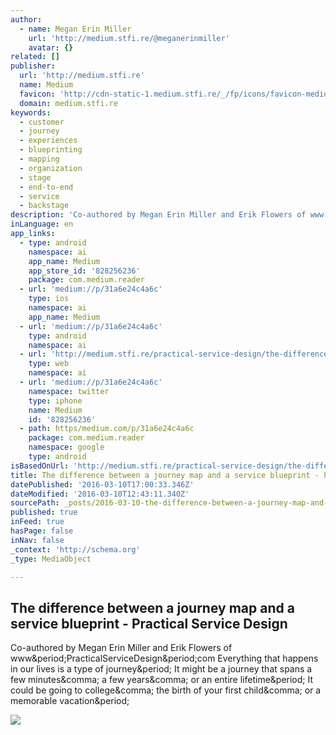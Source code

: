 ```yaml
---
author:
  - name: Megan Erin Miller
    url: 'http://medium.stfi.re/@meganerinmiller'
    avatar: {}
related: []
publisher:
  url: 'http://medium.stfi.re'
  name: Medium
  favicon: 'http://cdn-static-1.medium.stfi.re/_/fp/icons/favicon-medium.TAS6uQ-Y7kcKgi0xjcYHXw.ico'
  domain: medium.stfi.re
keywords:
  - customer
  - journey
  - experiences
  - blueprinting
  - mapping
  - organization
  - stage
  - end-to-end
  - service
  - backstage
description: 'Co-authored by Megan Erin Miller and Erik Flowers of www.PracticalServiceDesign.com Everything that happens in our lives is a type of journey. It might be a journey that spans a few minutes, a few years, or an entire lifetime. It could be going to college, the birth of your first child, or a memorable vacation.'
inLanguage: en
app_links:
  - type: android
    namespace: ai
    app_name: Medium
    app_store_id: '828256236'
    package: com.medium.reader
  - url: 'medium://p/31a6e24c4a6c'
    type: ios
    namespace: ai
    app_name: Medium
  - url: 'medium://p/31a6e24c4a6c'
    type: android
    namespace: ai
  - url: 'http://medium.stfi.re/practical-service-design/the-difference-between-a-journey-map-and-a-service-blueprint-31a6e24c4a6c'
    type: web
    namespace: ai
  - url: 'medium://p/31a6e24c4a6c'
    namespace: twitter
    type: iphone
    name: Medium
    id: '828256236'
  - path: https/medium.com/p/31a6e24c4a6c
    package: com.medium.reader
    namespace: google
    type: android
isBasedOnUrl: 'http://medium.stfi.re/practical-service-design/the-difference-between-a-journey-map-and-a-service-blueprint-31a6e24c4a6c?sf=negnnd#.ycu80hcod'
title: The difference between a journey map and a service blueprint - Practical Service Design
datePublished: '2016-03-10T17:00:33.346Z'
dateModified: '2016-03-10T12:43:11.340Z'
sourcePath: _posts/2016-03-10-the-difference-between-a-journey-map-and-a-service-blueprint.md
published: true
inFeed: true
hasPage: false
inNav: false
_context: 'http://schema.org'
_type: MediaObject

---
```

<article style=""><h1>The difference between a journey map and a service blueprint - Practical Service Design</h1><p>Co-authored by Megan Erin Miller and Erik Flowers of www&amp;period;PracticalServiceDesign&amp;period;com Everything that happens in our lives is a type of journey&amp;period; It might be a journey that spans a few minutes&amp;comma; a few years&amp;comma; or an entire lifetime&amp;period; It could be going to college&amp;comma; the birth of your first child&amp;comma; or a memorable vacation&amp;period;</p><img src="http://cdn-images-2.medium.stfi.re/max/2000/1*AsMWo57t_5tqB8CqQoc_zQ.jpeg" /></article>